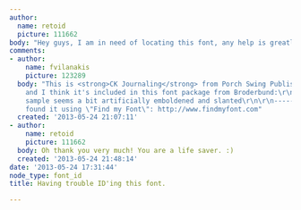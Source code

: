 ```yaml
---
author:
  name: retoid
  picture: 111662
body: "Hey guys, I am in need of locating this font, any help is greatly appreciated.\r\n\r\nThanks\r\n\r\n[img:sites/default/files/old-images/wtf_6516.jpg]"
comments:
- author:
    name: fvilanakis
    picture: 123289
  body: "This is <strong>CK Journaling</strong> from Porch Swing Publishing (1999)
    and I think it's included in this font package from Broderbund:\r\nhttp://www.broderbund.com/p-47-clickart-fonts.aspx\r\nYour
    sample seems a bit artificially emboldened and slanted\r\n\r\n------------------\r\nI
    found it using \"Find my Font\": http://www.findmyfont.com"
  created: '2013-05-24 21:07:11'
- author:
    name: retoid
    picture: 111662
  body: Oh thank you very much! You are a life saver. :)
  created: '2013-05-24 21:48:14'
date: '2013-05-24 17:31:44'
node_type: font_id
title: Having trouble ID'ing this font.

---
```

